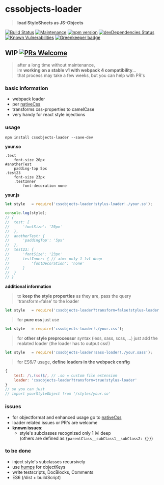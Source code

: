 # cssobjects-loader
> **load StyleSheets as JS-Objects**

[![Build Status](https://travis-ci.com/stackr23/cssobjects-loader.svg?branch=master)](https://travis-ci.com/stackr23/cssobjects-loader)
[![Maintenance][maintenance-img]][maintenance-url]
[![npm version](https://badge.fury.io/js/cssobjects-loader.svg)](https://badge.fury.io/js/cssobjects-loader)
[![devDependencies Status](https://david-dm.org/doubleu23/cssobjects-loader/dev-status.svg)](https://david-dm.org/doubleu23/cssobjects-loader?type=dev)
[![Known Vulnerabilities](https://snyk.io/test/github/doubleu23/cssobjects-loader/badge.svg)](https://snyk.io/test/github/doubleu23/cssobjects-loader) [![Greenkeeper badge](https://badges.greenkeeper.io/stackr23/cssobjects-loader.svg)](https://greenkeeper.io/)  

[maintenance-img]: https://img.shields.io/badge/Maintained%3F-yes-green.svg
[maintenance-url]: https://GitHub.com/stackR23/cssobjects-loader/graphs/commit-activity

## WIP [![PRs Welcome][pr-welcome]](http://makeapullrequest.com)
> after a long time without maintenance,  
> im __working on a stable v1 with webpack 4 compatibility__...  
> that process may take a few weeks, but you can help with PR's

[pr-welcome]: https://img.shields.io/badge/PRs-welcome-brightgreen.svg?style=flat-square

### basic information
* webpack loader
* per [nativeCss](https://github.com/raphamorim/native-css)
* transforms css-properties to camelCase
* very handy for react style injections

### usage 
```npm install cssobjects-loader --save-dev```

__your.so__
```Stylus
.test
	font-size 20px
#anotherTest
	padding-top 5px
.test23
	font-size 23px
    .testInner
        font-decoration none
```

__your.js__
```Javascript
let style 	= require('cssobjects-loader!stylus-loader!./your.so');

console.log(style);
// {
// 	test: {
// 		'fontSize': '20px'
// 	},
// 	anotherTest: {
// 		'paddingTop': '5px'
// 	},
// 	test23: {
// 		'fontSize': '23px'
//      testInner: { // atm: only 1 lvl deep
//          'fontDecoration': 'none'
//      }
// 	}
// }
```

__additional information__
> to __keep the style properties__ as they are, pass the query 'transform=false' to the loader  
```Javascript
let style   = require('cssobjects-loader?transform=false!stylus-loader!./your.so');
```

> for __pure css__ just use
```Javascript
let style   = require('cssobjects-loader!./your.css');
```

> for __other style preprocessor__ syntax (less, sass, scss, ...)
> just add the realated loader (the loader has to output css!)
```Javascript
let style   = require('cssobjects-loader!sass-loader!./your.sass');
```

> for ES6/7 usage, __define loaders in the webpack config__  
```Javascript
{
    test: /\.(so)$/, // .so = custom file extension
    loader: 'cssobjects-loader?transform=true!stylus-loader'
}
// so you can just
// import yourStyleObject from '/styles/your.so'
```

### issues
* for objectformat and enhanced usage go to [nativeCss](https://github.com/raphamorim/native-css)
* loader related issues or PR's are welcome
* __known issues__:
    * style's subclasses recognized only 1 lvl deep  
    (others are defined as `{parentClass__subClass1__subClass2: {}}`)

### to be done  
* inject style's subclasses recursively  
* use [humps](https://www.npmjs.com/package/humps) for objectKeys  
* write testscripts, DocBlocks, Comments  
* ES6 (/dist + buildScript)

